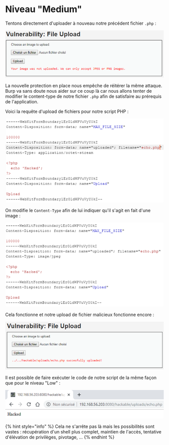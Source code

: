 # Niveau "Medium"

Tentons directement d'uploader à nouveau notre précédent fichier `.php` :

![](../../../../.gitbook/assets/c7542f1488e6f62a480b7f1c59e40e30.png)

La nouvelle protection en place nous empêche de réitérer la même attaque. Burp va sans doute nous aider sur ce coup là car nous allons tenter de modifier le content-type de notre fichier `.php` afin de satisfaire au prérequis de l'application.

Voici la requête d'upload de fichiers pour notre script PHP :

![](../../../../.gitbook/assets/8b1bf3ed2314c3a2db5325acf8ef5b4c.png)

On modifie le `Content-Type` afin de lui indiquer qu'il s'agit en fait d'une image :

![](../../../../.gitbook/assets/0a0876accb0ba90f2764565d9289f4dd.png)

Cela fonctionne et notre upload de fichier malicieux fonctionne encore :

![](../../../../.gitbook/assets/cb34324765b97019ee63a98604c52766.png)

Il est possible de faire exécuter le code de notre script de la même façon que pour le niveau "Low" :

![](../../../../.gitbook/assets/c1126a3bd8f2d2094e6697cb9ff22d5f.png)

{% hint style="info" %}
Cela ne s'arrête pas là mais les possibilités sont vastes : récupération d'un shell plus complet, maintien de l'accès, tentative d'élévation de privilèges, pivotage, ...
{% endhint %}


